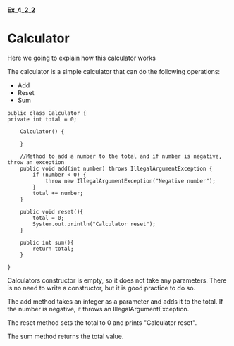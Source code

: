 #### Ex_4_2_2
# Calculator


<p> Here we going to explain how this calculator works </p>
<p> The calculator is a simple calculator that can do the following operations: </p>
<ul>
  <li> Add </li>
  <li> Reset </li>
  <li> Sum </li>
</ul>   

    public class Calculator {
    private int total = 0;

        Calculator() {
    
        }
    
        //Method to add a number to the total and if number is negative, throw an exception
        public void add(int number) throws IllegalArgumentException {
            if (number < 0) {
                throw new IllegalArgumentException("Negative number");
            }
            total += number;
        }
    
        public void reset(){
            total = 0;
            System.out.println("Calculator reset");
        }
    
        public int sum(){
            return total;
        }
    
    }

Calculators constructor is empty, so it does not take any parameters. There is no need to write a constructor, but it is good practice to do so.

The add method takes an integer as a parameter and adds it to the total.
If the number is negative, it throws an IllegalArgumentException. 

The reset method sets the total to 0 and prints "Calculator reset". 

The sum method returns the total value.



    

